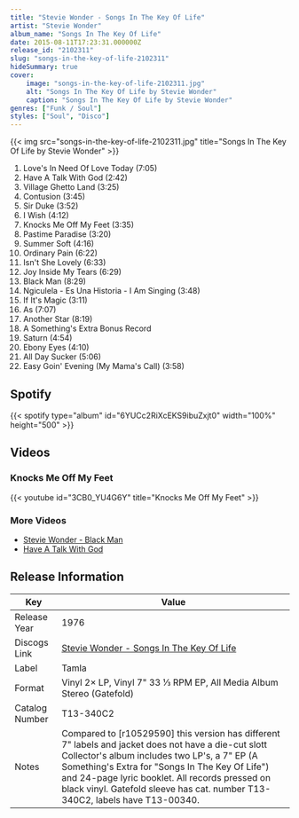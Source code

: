 ```yaml
---
title: "Stevie Wonder - Songs In The Key Of Life"
artist: "Stevie Wonder"
album_name: "Songs In The Key Of Life"
date: 2015-08-11T17:23:31.000000Z
release_id: "2102311"
slug: "songs-in-the-key-of-life-2102311"
hideSummary: true
cover:
    image: "songs-in-the-key-of-life-2102311.jpg"
    alt: "Songs In The Key Of Life by Stevie Wonder"
    caption: "Songs In The Key Of Life by Stevie Wonder"
genres: ["Funk / Soul"]
styles: ["Soul", "Disco"]
---
```


{{< img src="songs-in-the-key-of-life-2102311.jpg" title="Songs In The Key Of Life by Stevie Wonder" >}}

<!-- section break -->

1. Love's In Need Of Love Today (7:05)
2. Have A Talk With God (2:42)
3. Village Ghetto Land (3:25)
4. Contusion (3:45)
5. Sir Duke (3:52)
6. I Wish (4:12)
7. Knocks Me Off My Feet (3:35)
8. Pastime Paradise (3:20)
9. Summer Soft (4:16)
10. Ordinary Pain (6:22)
11. Isn't She Lovely (6:33)
12. Joy Inside My Tears (6:29)
13. Black Man (8:29)
14. Ngiculela - Es Una Historia - I Am Singing (3:48)
15. If It's Magic (3:11)
16. As (7:07)
17. Another Star (8:19)
18. A Something's Extra Bonus Record
19. Saturn (4:54)
20. Ebony Eyes (4:10)
21. All Day Sucker (5:06)
22. Easy Goin' Evening (My Mama's Call) (3:58)

<!-- section break -->


## Spotify
{{< spotify type="album" id="6YUCc2RiXcEKS9ibuZxjt0" width="100%" height="500" >}}



## Videos
### Knocks Me Off My Feet
{{< youtube id="3CB0_YU4G6Y" title="Knocks Me Off My Feet" >}}<br>

### More Videos

- [Stevie Wonder - Black Man](https://www.youtube.com/watch?v=pEoE2UQXduA)
- [Have A Talk With God](https://www.youtube.com/watch?v=XrLe6MSjBzg)


## Release Information
|  Key           | Value                                                |
| ---------------| ---------------------------------------------------- |
| Release Year   | 1976                                   |
| Discogs Link   | [Stevie Wonder - Songs In The Key Of Life](https://www.discogs.com/release/2102311-Stevie-Wonder-Songs-In-The-Key-Of-Life) |
| Label          | Tamla |
| Format         | Vinyl 2× LP, Vinyl 7" 33 ⅓ RPM EP, All Media Album Stereo (Gatefold) |
| Catalog Number | T13-340C2 |
| Notes | Compared to [r10529590] this version has different 7" labels and jacket does not have a die-cut slott   Collector's album includes two LP's, a 7" EP (A Something's Extra for "Songs In The Key Of Life") and 24-page lyric booklet. All records pressed on black vinyl.  Gatefold sleeve has cat. number T13-340C2, labels have T13-00340.  |